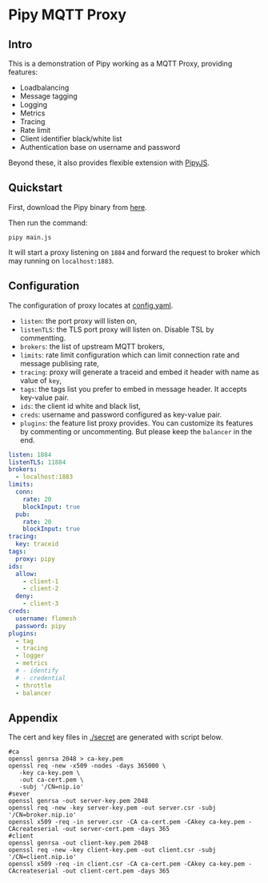 # Pipy MQTT Proxy

## Intro

This is a demonstration of Pipy working as a MQTT Proxy, providing features:

- Loadbalancing
- Message tagging
- Logging
- Metrics
- Tracing
- Rate limit
- Client identifier black/white list
- Authentication base on username and password

Beyond these, it also provides flexible extension with [PipyJS](https://flomesh.io/pipy/docs/en/reference/pjs).

## Quickstart

First, download the Pipy binary from [here](https://flomesh.io/pipy/download).

Then run the command:

```shell
pipy main.js
```

It will start a proxy listening on `1884` and forward the request to broker which may running on `localhost:1883`.

## Configuration

The configuration of proxy locates at [config.yaml](./config.yaml).

- `listen`: the port proxy will listen on,
- `listenTLS`: the TLS port proxy will listen on. Disable TSL by commentting.
- `brokers`: the list of upstream MQTT brokers,
- `limits`: rate limit configuration which can limit connection rate and message publising rate,
- `tracing`: proxy will generate a traceid and embed it header with name as value of `key`,
- `tags`: the tags list you prefer to embed in message header. It accepts key-value pair.
- `ids`: the client id white and black list,
- `creds`: username and password configured as key-value pair.
- `plugins`: the feature list proxy provides. You can customize its features by commenting or uncommenting.
 But please keep the `balancer` in the end.

```yaml
listen: 1884
listenTLS: 11884
brokers:
  - localhost:1883
limits:
  conn:
    rate: 20
    blockInput: true
  pub:
    rate: 20
    blockInput: true
tracing:
  key: traceid
tags:
  proxy: pipy
ids:
  allow:
    - client-1
    - client-2
  deny:
    - client-3
creds:
  username: flomesh
  password: pipy  
plugins:
  - tag
  - tracing
  - logger
  - metrics
  # - identify
  # - credential
  - throttle
  - balancer
```

## Appendix

The cert and key files in [./secret](./secret) are generated with script below.

```shell
#ca
openssl genrsa 2048 > ca-key.pem
openssl req -new -x509 -nodes -days 365000 \
   -key ca-key.pem \
   -out ca-cert.pem \
   -subj '/CN=nip.io'
#sever
openssl genrsa -out server-key.pem 2048
openssl req -new -key server-key.pem -out server.csr -subj '/CN=broker.nip.io'
openssl x509 -req -in server.csr -CA ca-cert.pem -CAkey ca-key.pem -CAcreateserial -out server-cert.pem -days 365
#client
openssl genrsa -out client-key.pem 2048
openssl req -new -key client-key.pem -out client.csr -subj '/CN=client.nip.io'
openssl x509 -req -in client.csr -CA ca-cert.pem -CAkey ca-key.pem -CAcreateserial -out client-cert.pem -days 365
```
